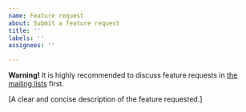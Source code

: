 ```yaml
---
name: Feature request
about: Submit a feature request
title: ''
labels: ''
assignees: ''

---
```


**Warning!**
It is highly recommended to discuss feature requests in [the mailing lists](https://logging.apache.org/log4j/2.x/support.html) first.

[A clear and concise description of the feature requested.]
